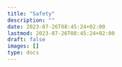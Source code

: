 ```yaml
---
title: "Safety"
description: ""
date: 2023-07-26T08:45:24+02:00
lastmod: 2023-07-26T08:45:24+02:00
draft: false
images: []
type: docs
---
```

